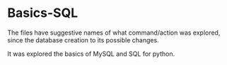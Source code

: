 # Basics-SQL

The files have suggestive names of what command/action was explored, since the database creation to its possible changes.

It was explored the basics of MySQL and SQL for python.
